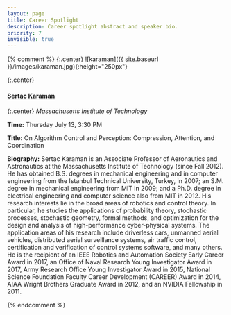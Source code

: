 ```yaml
---
layout: page
title: Career Spotlight
description: Career spotlight abstract and speaker bio.
priority: 7
invisible: true
---
```


{% comment %}
{:.center}
![karaman]({{ site.baseurl }}/images/karaman.jpg){:height="250px"}

{:.center}
#### **[Sertac Karaman](http://karaman.mit.edu/)**

{:.center}
*Massachusetts Institute of Technology*

**Time:** Thursday July 13, 3:30 PM

**Title:** On Algorithm Control and Perception: Compression, Attention, and Coordination

<!---
**Location:** TBD

**Abstract:** TBD
-->

**Biography:** Sertac Karaman is an Associate Professor of Aeronautics and
Astronautics at the Massachusetts Institute of Technology (since Fall 2012). He
has obtained B.S. degrees in mechanical engineering and in computer engineering
from the Istanbul Technical University, Turkey, in 2007; an S.M. degree in
mechanical engineering from MIT in 2009; and a Ph.D. degree in electrical
engineering and computer science also from MIT in 2012. His research interests
lie in the broad areas of robotics and control theory. In particular, he studies
the applications of probability theory, stochastic processes, stochastic
geometry, formal methods, and optimization for the design and analysis of
high-performance cyber-physical systems. The application areas of his research
include driverless cars, unmanned aerial vehicles, distributed aerial
surveillance systems, air traffic control, certification and verification of
control systems software, and many others. He is the recipient of an IEEE
Robotics and Automation Society Early Career Award in 2017, an Office of Naval
Research Young Investigator Award in 2017, Army Research Office Young
Investigator Award in 2015, National Science Foundation Faculty Career
Development (CAREER) Award in 2014, AIAA Wright Brothers Graduate Award in 2012,
and an NVIDIA Fellowship in 2011.

{% endcomment %}